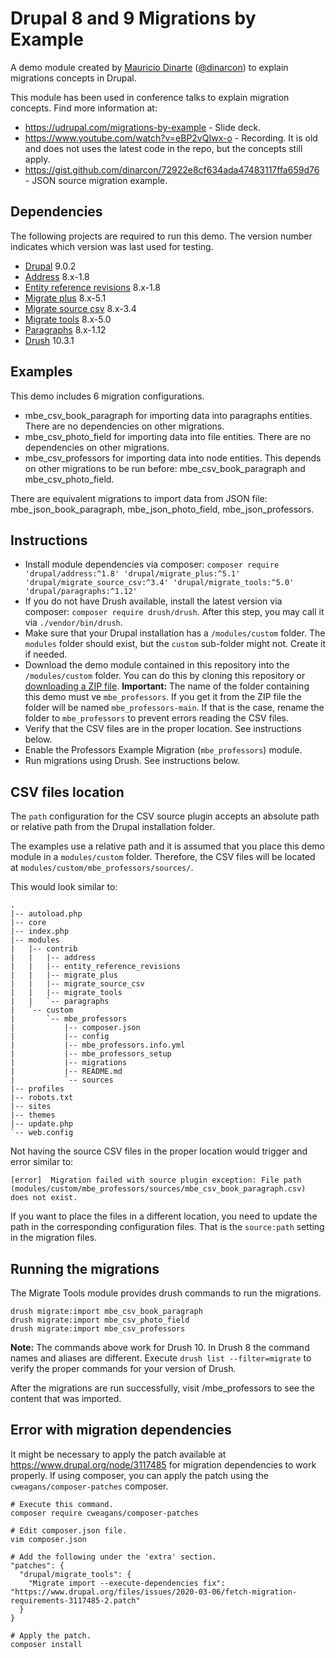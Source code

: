 # Drupal 8 and 9 Migrations by Example

A demo module created by [Mauricio Dinarte](https://www.drupal.org/u/dinarcon) ([@dinarcon](https://twitter.com/dinarcon)) to explain migrations concepts in Drupal.

This module has been used in conference talks to explain migration concepts. Find more information at:

- https://udrupal.com/migrations-by-example - Slide deck.
- https://www.youtube.com/watch?v=eBP2vQIwx-o - Recording. It is old and does not uses the latest code in the repo, but the concepts still apply.
- https://gist.github.com/dinarcon/72922e8cf634ada47483117ffa659d76 - JSON source migration example.

## Dependencies

The following projects are required to run this demo. The version number indicates which version was last used for testing.

- [Drupal](https://www.drupal.org/project/drupal) 9.0.2
- [Address](https://www.drupal.org/project/address) 8.x-1.8
- [Entity reference revisions](https://www.drupal.org/project/entity_reference_revisions) 8.x-1.8
- [Migrate plus](https://www.drupal.org/project/migrate_plus) 8.x-5.1
- [Migrate source csv](https://www.drupal.org/project/migrate_source_csv) 8.x-3.4
- [Migrate tools](https://www.drupal.org/project/migrate_tools) 8.x-5.0
- [Paragraphs](https://www.drupal.org/project/paragraphs) 8.x-1.12
- [Drush](https://github.com/drush-ops/drush) 10.3.1

## Examples

This demo includes 6 migration configurations.

- mbe_csv_book_paragraph for importing data into paragraphs entities. There are no dependencies on other migrations.
- mbe_csv_photo_field for importing data into file entities. There are no dependencies on other migrations.
- mbe_csv_professors for importing data into node entities. This depends on other migrations to be run before: mbe_csv_book_paragraph and mbe_csv_photo_field.

There are equivalent migrations to import data from JSON file: mbe_json_book_paragraph, mbe_json_photo_field, mbe_json_professors.

## Instructions

- Install module dependencies via composer: `composer require 'drupal/address:^1.8' 'drupal/migrate_plus:^5.1' 'drupal/migrate_source_csv:^3.4' 'drupal/migrate_tools:^5.0' 'drupal/paragraphs:^1.12'`
- If you do not have Drush available, install the latest version via composer: `composer require drush/drush`. After this step, you may call it via `./vendor/bin/drush`.
- Make sure that your Drupal installation has a `/modules/custom` folder. The `modules` folder should exist, but the `custom` sub-folder might not. Create it if needed.
- Download the demo module contained in this repository into the `/modules/custom` folder. You can do this by cloning this repository or [downloading a ZIP file](https://github.com/dinarcon/mbe_professors/archive/main.zip). **Important:** The name of the folder containing this demo must ve `mbe_professors`. If you get it from the ZIP file the folder will be named `mbe_professors-main`. If that is the case, rename the folder to `mbe_professors` to prevent errors reading the CSV files.
- Verify that the CSV files are in the proper location. See instructions below.
- Enable the Professors Example Migration (`mbe_professors`) module.
- Run migrations using Drush. See instructions below.

## CSV files location

The `path` configuration for the CSV source plugin accepts an absolute path or relative path from the Drupal installation folder.

The examples use a relative path and it is assumed that you place this demo module in a `modules/custom` folder. Therefore, the CSV files will be located at `modules/custom/mbe_professors/sources/`.

This would look similar to:

```
.
|-- autoload.php
|-- core
|-- index.php
|-- modules
|   |-- contrib
|   |   |-- address
|   |   |-- entity_reference_revisions
|   |   |-- migrate_plus
|   |   |-- migrate_source_csv
|   |   |-- migrate_tools
|   |   `-- paragraphs
|   `-- custom
|       `-- mbe_professors
|           |-- composer.json
|           |-- config
|           |-- mbe_professors.info.yml
|           |-- mbe_professors_setup
|           |-- migrations
|           |-- README.md
|           `-- sources
|-- profiles
|-- robots.txt
|-- sites
|-- themes
|-- update.php
`-- web.config
```

Not having the source CSV files in the proper location would trigger and error similar to:

```
[error]  Migration failed with source plugin exception: File path (modules/custom/mbe_professors/sources/mbe_csv_book_paragraph.csv) does not exist.
```

If you want to place the files in a different location, you need to update the path in the corresponding configuration files. That is the `source:path` setting in the migration files.

## Running the migrations

The Migrate Tools module provides drush commands to run the migrations.

```
drush migrate:import mbe_csv_book_paragraph
drush migrate:import mbe_csv_photo_field
drush migrate:import mbe_csv_professors
```

**Note:** The commands above work for Drush 10. In Drush 8 the command names and aliases are different. Execute `drush list --filter=migrate` to verify the proper commands for your version of Drush.

After the migrations are run successfully, visit /mbe_professors to see the content that was imported.

## Error with migration dependencies

It might be necessary to apply the patch available at
https://www.drupal.org/node/3117485 for migration dependencies to work
properly. If using composer, you can apply the patch using the
`cweagans/composer-patches` composer.

```
# Execute this command.
composer require cweagans/composer-patches

# Edit composer.json file.
vim composer.json

# Add the following under the 'extra' section.
"patches": {
  "drupal/migrate_tools": {
    "Migrate import --execute-dependencies fix": "https://www.drupal.org/files/issues/2020-03-06/fetch-migration-requirements-3117485-2.patch"
  }
}

# Apply the patch.
composer install
```
